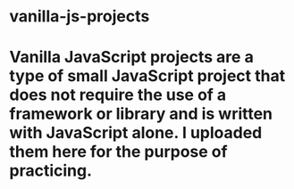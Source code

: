 # vanilla-js-projects
# Vanilla JavaScript projects are a type of small JavaScript project that does not require the use of a framework or library and is written with JavaScript alone. I uploaded them here for the purpose of practicing.
